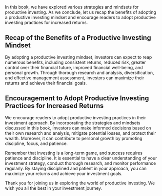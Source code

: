 
In this book, we have explored various strategies and mindsets for productive investing. As we conclude, let us recap the benefits of adopting a productive investing mindset and encourage readers to adopt productive investing practices for increased returns.

Recap of the Benefits of a Productive Investing Mindset
-------------------------------------------------------

By adopting a productive investing mindset, investors can expect to reap numerous benefits, including consistent returns, reduced risk, greater control over their financial future, improved financial well-being, and personal growth. Through thorough research and analysis, diversification, and effective management assessment, investors can maximize their returns and achieve their financial goals.

Encouragement to Adopt Productive Investing Practices for Increased Returns
---------------------------------------------------------------------------

We encourage readers to adopt productive investing practices in their investment approach. By incorporating the strategies and mindsets discussed in this book, investors can make informed decisions based on their own research and analysis, mitigate potential losses, and protect their wealth. Moreover, it can contribute to personal growth by promoting discipline, focus, and patience.

Remember that investing is a long-term game, and success requires patience and discipline. It is essential to have a clear understanding of your investment strategy, conduct thorough research, and monitor performance regularly. By staying disciplined and patient in your approach, you can maximize your returns and achieve your investment goals.

Thank you for joining us in exploring the world of productive investing. We wish you all the best in your investment journey.